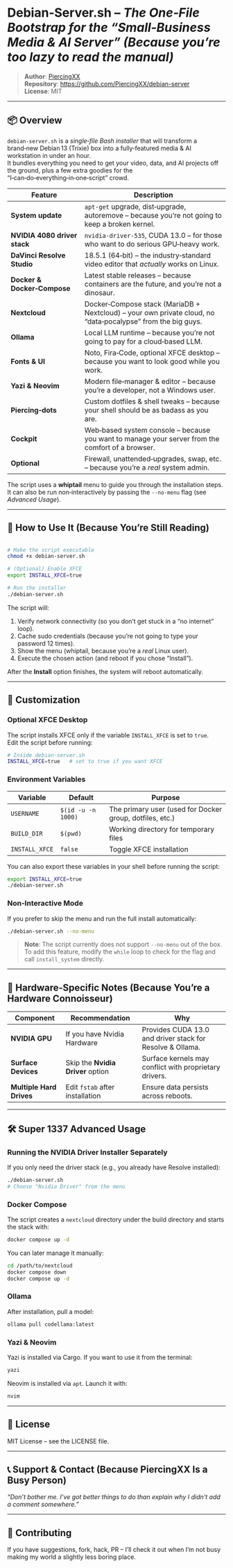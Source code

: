 # **Debian‑Server.sh** – *The One‑File Bootstrap for the “Small‑Business Media & AI Server” (Because you’re too lazy to read the manual)*

> **Author**: [PiercingXX](https://github.com/PiercingXX)  
> **Repository**: <https://github.com/PiercingXX/debian-server>  
> **License**: MIT  

---

## 📦 Overview

`debian-server.sh` is a *single‑file Bash installer* that will transform a brand‑new Debian 13 (Trixie) box into a fully‑featured media & AI workstation in under an hour.  
It bundles everything you need to get your video, data, and AI projects off the ground, plus a few extra goodies for the “I‑can‑do‑everything‑in‑one‑script” crowd.

| Feature | Description |
|---------|-------------|
| **System update** | `apt‑get` upgrade, dist‑upgrade, autoremove – because you’re not going to keep a broken kernel. |
| **NVIDIA 4080 driver stack** | `nvidia-driver-535`, CUDA 13.0 – for those who want to do serious GPU‑heavy work. |
| **DaVinci Resolve Studio** | 18.5.1 (64‑bit) – the industry‑standard video editor that *actually* works on Linux. |
| **Docker & Docker‑Compose** | Latest stable releases – because containers are the future, and you’re not a dinosaur. |
| **Nextcloud** | Docker‑Compose stack (MariaDB + Nextcloud) – your own private cloud, no “data‑pocalypse” from the big guys. |
| **Ollama** | Local LLM runtime – because you’re not going to pay for a cloud‑based LLM. |
| **Fonts & UI** | Noto, Fira‑Code, optional XFCE desktop – because you want to look good while you work. |
| **Yazi & Neovim** | Modern file‑manager & editor – because you’re a developer, not a Windows user. |
| **Piercing‑dots** | Custom dotfiles & shell tweaks – because your shell should be as badass as you are. |
| **Cockpit** | Web‑based system console – because you want to manage your server from the comfort of a browser. |
| **Optional** | Firewall, unattended‑upgrades, swap, etc. – because you’re a *real* system admin. |

The script uses a **whiptail** menu to guide you through the installation steps.  
It can also be run non‑interactively by passing the `--no‑menu` flag (see *Advanced Usage*).

---


## 🚀 How to Use It (Because You’re Still Reading)

  

```bash

# Make the script executable
chmod +x debian-server.sh

# (Optional) Enable XFCE
export INSTALL_XFCE=true

# Run the installer
./debian-server.sh

```

The script will:

1. Verify network connectivity (so you don’t get stuck in a “no internet” loop).
2. Cache sudo credentials (because you’re not going to type your password 12 times).
3. Show the menu (whiptail, because you’re a *real* Linux user).
4. Execute the chosen action (and reboot if you chose “Install”).


After the **Install** option finishes, the system will reboot automatically.

---

## 🔧 Customization

### Optional XFCE Desktop

The script installs XFCE only if the variable `INSTALL_XFCE` is set to `true`.  
Edit the script before running:

```bash
# Inside debian-server.sh
INSTALL_XFCE=true   # set to true if you want XFCE
```

### Environment Variables

| Variable | Default | Purpose |
|----------|---------|---------|
| `USERNAME` | `$(id -u -n 1000)` | The primary user (used for Docker group, dotfiles, etc.) |
| `BUILD_DIR` | `$(pwd)` | Working directory for temporary files |
| `INSTALL_XFCE` | `false` | Toggle XFCE installation |

You can also export these variables in your shell before running the script:

```bash
export INSTALL_XFCE=true
./debian-server.sh
```

### Non‑Interactive Mode

If you prefer to skip the menu and run the full install automatically:

```bash
./debian-server.sh --no-menu
```

> **Note**: The script currently does not support `--no-menu` out of the box.  
> To add this feature, modify the `while` loop to check for the flag and call `install_system` directly.

---

## 🔌 Hardware‑Specific Notes (Because You’re a Hardware Connoisseur)


| Component                | Recommendation                    | Why                                                       |
| ------------------------ | --------------------------------- | --------------------------------------------------------- |
| **NVIDIA GPU**           | If you have Nvidia Hardware       | Provides CUDA 13.0 and driver stack for Resolve & Ollama. |
| **Surface Devices**      | Skip the **Nvidia Driver** option | Surface kernels may conflict with proprietary drivers.    |
| **Multiple Hard Drives** | Edit `fstab` after installation   | Ensure data persists across reboots.                      |


---
## 🛠️ Super 1337 Advanced Usage

### Running the NVIDIA Driver Installer Separately

If you only need the driver stack (e.g., you already have Resolve installed):

```bash
./debian-server.sh
# Choose "Nvidia Driver" from the menu
```

### Docker Compose

The script creates a `nextcloud` directory under the build directory and starts the stack with:

```bash
docker compose up -d
```

You can later manage it manually:

```bash
cd /path/to/nextcloud
docker compose down
docker compose up -d
```

### Ollama

After installation, pull a model:

```bash
ollama pull codellama:latest
```

### Yazi & Neovim

Yazi is installed via Cargo. If you want to use it from the terminal:

```bash
yazi
```

Neovim is installed via `apt`. Launch it with:

```bash
nvim
```


---

## 📄 License

MIT License – see the LICENSE file.

---

## 📞 Support & Contact (Because PiercingXX Is a Busy Person)

*“Don’t bother me. I’ve got better things to do than explain why I didn't add a comment somewhere.”*


---

## 🤝 Contributing

If you have suggestions, fork, hack, PR – I’ll check it out when I’m not busy making my world a slightly less boring place.
